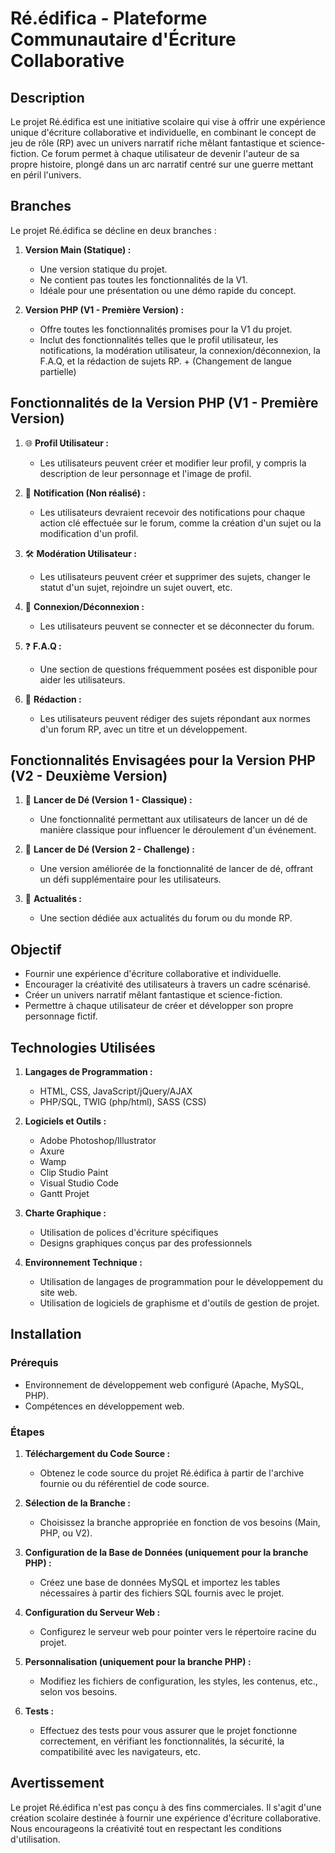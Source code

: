 # Ré.édifica - Plateforme Communautaire d'Écriture Collaborative

## Description

Le projet Ré.édifica est une initiative scolaire qui vise à offrir une expérience unique d'écriture collaborative et individuelle, en combinant le concept de jeu de rôle (RP) avec un univers narratif riche mêlant fantastique et science-fiction. Ce forum permet à chaque utilisateur de devenir l'auteur de sa propre histoire, plongé dans un arc narratif centré sur une guerre mettant en péril l'univers.

## Branches

Le projet Ré.édifica se décline en deux branches :

1. **Version Main (Statique) :**
   - Une version statique du projet.
   - Ne contient pas toutes les fonctionnalités de la V1.
   - Idéale pour une présentation ou une démo rapide du concept.

2. **Version PHP (V1 - Première Version) :**
   - Offre toutes les fonctionnalités promises pour la V1 du projet.
   - Inclut des fonctionnalités telles que le profil utilisateur, les notifications, la modération utilisateur, la connexion/déconnexion, la F.A.Q, et la rédaction de sujets RP. + (Changement de langue partielle)

## Fonctionnalités de la Version PHP (V1 - Première Version)

1. 🌐 **Profil Utilisateur :**
   - Les utilisateurs peuvent créer et modifier leur profil, y compris la description de leur personnage et l'image de profil.

2. 🔔 **Notification (Non réalisé) :**
   - Les utilisateurs devraient recevoir des notifications pour chaque action clé effectuée sur le forum, comme la création d'un sujet ou la modification d'un profil.

3. 🛠️ **Modération Utilisateur :**
   - Les utilisateurs peuvent créer et supprimer des sujets, changer le statut d'un sujet, rejoindre un sujet ouvert, etc.

4. 🔐 **Connexion/Déconnexion :**
   - Les utilisateurs peuvent se connecter et se déconnecter du forum.

5. ❓ **F.A.Q :**
   - Une section de questions fréquemment posées est disponible pour aider les utilisateurs.

6. 📝 **Rédaction :**
   - Les utilisateurs peuvent rédiger des sujets répondant aux normes d'un forum RP, avec un titre et un développement.

## Fonctionnalités Envisagées pour la Version PHP (V2 - Deuxième Version)

1. 🎲 **Lancer de Dé (Version 1 - Classique) :**
   - Une fonctionnalité permettant aux utilisateurs de lancer un dé de manière classique pour influencer le déroulement d'un événement.

2. 🎲 **Lancer de Dé (Version 2 - Challenge) :**
   - Une version améliorée de la fonctionnalité de lancer de dé, offrant un défi supplémentaire pour les utilisateurs.

3. 📰 **Actualités :**
   - Une section dédiée aux actualités du forum ou du monde RP.

## Objectif

- Fournir une expérience d'écriture collaborative et individuelle.
- Encourager la créativité des utilisateurs à travers un cadre scénarisé.
- Créer un univers narratif mêlant fantastique et science-fiction.
- Permettre à chaque utilisateur de créer et développer son propre personnage fictif.

## Technologies Utilisées

1. **Langages de Programmation :**
   - HTML, CSS, JavaScript/jQuery/AJAX
   - PHP/SQL, TWIG (php/html), SASS (CSS)

2. **Logiciels et Outils :**
   - Adobe Photoshop/Illustrator
   - Axure
   - Wamp
   - Clip Studio Paint
   - Visual Studio Code
   - Gantt Projet

3. **Charte Graphique :**
   - Utilisation de polices d'écriture spécifiques
   - Designs graphiques conçus par des professionnels

4. **Environnement Technique :**
   - Utilisation de langages de programmation pour le développement du site web.
   - Utilisation de logiciels de graphisme et d'outils de gestion de projet.

## Installation

### Prérequis

- Environnement de développement web configuré (Apache, MySQL, PHP).
- Compétences en développement web.

### Étapes

1. **Téléchargement du Code Source :**
   - Obtenez le code source du projet Ré.édifica à partir de l'archive fournie ou du référentiel de code source.

2. **Sélection de la Branche :**
   - Choisissez la branche appropriée en fonction de vos besoins (Main, PHP, ou V2).

3. **Configuration de la Base de Données (uniquement pour la branche PHP) :**
   - Créez une base de données MySQL et importez les tables nécessaires à partir des fichiers SQL fournis avec le projet.

4. **Configuration du Serveur Web :**
   - Configurez le serveur web pour pointer vers le répertoire racine du projet.

5. **Personnalisation (uniquement pour la branche PHP) :**
   - Modifiez les fichiers de configuration, les styles, les contenus, etc., selon vos besoins.

6. **Tests :**
   - Effectuez des tests pour vous assurer que le projet fonctionne correctement, en vérifiant les fonctionnalités, la sécurité, la compatibilité avec les navigateurs, etc.

## Avertissement

Le projet Ré.édifica n'est pas conçu à des fins commerciales. Il s'agit d'une création scolaire destinée à fournir une expérience d'écriture collaborative. Nous encourageons la créativité tout en respectant les conditions d'utilisation.
